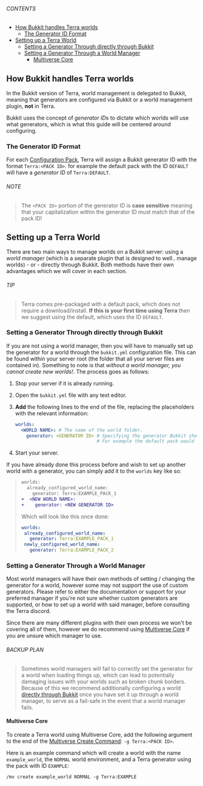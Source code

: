 ###### CONTENTS

- [How Bukkit handles Terra worlds](#how-bukkit-handles-terra-worlds)
  - [The Generator ID Format](#the-generator-id-format)
- [Setting up a Terra World](#setting-up-a-terra-world)
  - [Setting a Generator Through directly through Bukkit](#setting-a-generator-through-directly-through-bukkit)
  - [Setting a Generator Through a World Manager](#setting-a-generator-through-a-world-manager)
    - [Multiverse Core](#multiverse-core)

## How Bukkit handles Terra worlds

In the Bukkit version of Terra, world management is delegated to Bukkit, meaning that generators are configured via Bukkit or a world management plugin, **not** in Terra.

Bukkit uses the concept of *generator ID*s to dictate which worlds will use what generators, which is what this guide
will be centered around configuring.

### The Generator ID Format

For each [Configuration Pack](./Config-Packs), Terra will assign a Bukkit generator ID with the format
`Terra:<PACK ID>`. for example the default pack with the ID `DEFAULT` will have a *generator ID* of `Terra:DEFAULT`.

###### NOTE

>The `<PACK ID>` portion of the generator ID is **case sensitive** meaning that your capitalization within the generator
ID must match that of the pack ID!

## Setting up a Terra World

There are two main ways to manage worlds on a Bukkit server: using a *world
manager* (which is a separate plugin that is designed to well.. manage worlds) - or - directly through Bukkit.
Both methods have their own advantages which we will cover in each section.

###### TIP

>Terra comes pre-packaged with a default pack, which does not require a download/install. **If this is your first time
using Terra** then we suggest using the default, which uses the ID `DEFAULT`.

### Setting a Generator Through directly through Bukkit

If you are not using a world manager, then you will have to manually set up the generator for a world through the
`bukkit.yml` configuration file. This can be found within your server root (the folder that all your server files are
contained in). Something to note is that *without a world manager, you cannot create new worlds!*. The process goes as follows:

1. Stop your server if it is already running.

2. Open the `bukkit.yml` file with any text editor.

3. **Add** the following lines to the end of the file, replacing the placeholders with the relevant information:

    ```yaml
    worlds:
      <WORLD NAME>: # The name of the world folder.
        generator: <GENERATOR ID> # Specifying the generator Bukkit should use for the world.
                                  # For example the default pack would be Terra:DEFAULT
    ```

4. Start your server.

If you have already done this process before and wish to set up another world with a generator, you can simply add it to
the `worlds` key like so:

>```diff
> worlds:
>   already_configured_world_name: 
>     generator: Terra:EXAMPLE_PACK_1
>+  <NEW WORLD NAME>: 
>+    generator: <NEW GENERATOR ID>
>```
>
>Which will look like this once done:
>
>```yaml
>worlds:
>  already_configured_world_name:
>    generator: Terra:EXAMPLE_PACK_1
>  newly_configured_world_name:
>    generator: Terra:EXAMPLE_PACK_2
>```

### Setting a Generator Through a World Manager

Most world managers will have their own methods of setting / changing the generator for a world, however some may not
support the use of custom generators. Please refer to either the documentation or support for your preferred manager if
you're not sure whether custom generators are supported, or how to set up a world with said manager, before consulting
the Terra discord.

Since there are many different plugins with their own process we won't be covering all of them, however we do recommend
using [Multiverse Core](https://github.com/Multiverse/Multiverse-Core/wiki) if you are unsure which manager to use.

###### BACKUP PLAN

> Sometimes world managers will fail to correctly set the generator for a world when loading things up, which can lead
> to potentially damaging issues with your worlds such as broken chunk borders. Because of this we recommend additionally
> configuring a world [directly through Bukkit](#setting-a-generator-through-directly-through-bukkit) once you have set
> it up through a world manager, to serve as a fail-safe in the event that a world manager fails.

#### Multiverse Core

To create a Terra world using Multiverse Core, add the following argument to the end of the
[Multiverse Create Command](https://github.com/Multiverse/Multiverse-Core/wiki/Command-Reference#create-command):
`-g Terra:<PACK ID>`.

Here is an example command which will create a world with the name `example_world`, the `NORMAL` world environment, and
a Terra generator using the pack with ID `EXAMPLE`:

`/mv create example_world NORMAL -g Terra:EXAMPLE`
